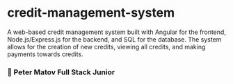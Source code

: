 # credit-management-system
A web-based credit management system built with Angular for the frontend, Node.js/Express.js for the backend, and SQL for the database. The system allows for the creation of new credits, viewing all credits, and making payments towards credits.

### 👤 Peter Matov Full Stack Junior
